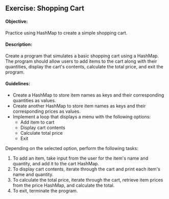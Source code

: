 ## Exercise: Shopping Cart

#### Objective:

Practice using HashMap to create a simple shopping cart.

#### Description:

Create a program that simulates a basic shopping cart using a HashMap. The program should allow users to add items to the cart along with their quantities, display the cart's contents, calculate the total price, and exit the program.

#### Guidelines:

- Create a HashMap to store item names as keys and their corresponding quantities as values.
- Create another HashMap to store item names as keys and their corresponding prices as values.
- Implement a loop that displays a menu with the following options:
    - Add item to cart
    - Display cart contents
    - Calculate total price
    - Exit

Depending on the selected option, perform the following tasks:

1.	To add an item, take input from the user for the item's name and quantity, and add it to the cart HashMap.
2.	To display cart contents, iterate through the cart and print each item's name and quantity.
3.	To calculate the total price, iterate through the cart, retrieve item prices from the price HashMap, and calculate the total.
4.	To exit, terminate the program.
